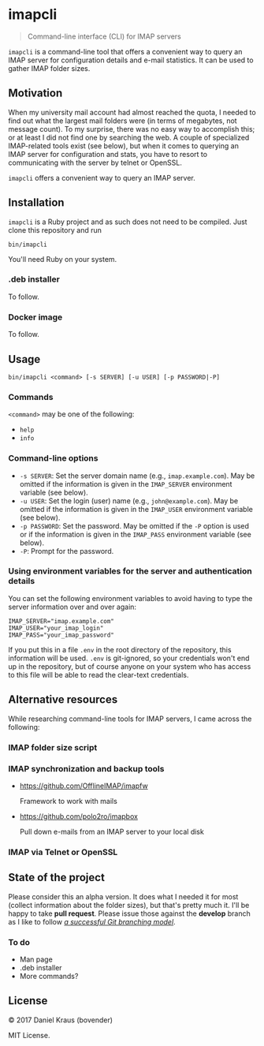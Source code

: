 imapcli
=======

> Command-line interface (CLI) for IMAP servers

`imapcli` is a command-line tool that offers a convenient way to query an IMAP
server for configuration details and e-mail statistics. It can be used to gather
IMAP folder sizes.


Motivation
----------

When my university mail account had almost reached the quota, I needed to find
out what the largest mail folders were (in terms of megabytes, not message count).
To my surprise, there was no easy way to accomplish this; or at least I did not
find one by searching the web. A couple of specialized IMAP-related tools exist
(see below), but when it comes to querying an IMAP server for configuration and
stats, you have to resort to communicating with the server by telnet or OpenSSL.

`imapcli` offers a convenient way to query an IMAP server.


Installation
------------

`imapcli` is a Ruby project and as such does not need to be compiled. Just clone
this repository and run

    bin/imapcli

You'll need Ruby on your system.

### .deb installer

To follow.

### Docker image

To follow.


Usage
-----

    bin/imapcli <command> [-s SERVER] [-u USER] [-p PASSWORD|-P]

### Commands

`<command>` may be one of the following:

*   `help`
*   `info`

### Command-line options

*   `-s SERVER`: Set the server domain name (e.g., `imap.example.com`). May be
    omitted if the information is given in the `IMAP_SERVER` environment variable
    (see below).
*   `-u USER`: Set the login (user) name (e.g., `john@example.com`). May be
    omitted if the information is given in the `IMAP_USER` environment variable
    (see below).
*   `-p PASSWORD`: Set the password. May be omitted if the `-P` option is used
    or if the information is given in the `IMAP_PASS` environment variable (see below).
*   `-P`: Prompt for the password.

### Using environment variables for the server and authentication details

You can set the following environment variables to avoid having to type the
server information over and over again:

    IMAP_SERVER="imap.example.com"
    IMAP_USER="your_imap_login"
    IMAP_PASS="your_imap_password"

If you put this in a file `.env` in the root directory of the repository, this
information will be used. `.env` is git-ignored, so your credentials won't end up
in the repository, but of course anyone on your system who has access to this file
will be able to read the clear-text credentials.


Alternative resources
---------------------

While researching command-line tools for IMAP servers, I came across the
following:

### IMAP folder size script

### IMAP synchronization and backup tools

*   <https://github.com/OfflineIMAP/imapfw>

    Framework to work with mails

*   <https://github.com/polo2ro/imapbox>

    Pull down e-mails from an IMAP server to your local disk



### IMAP via Telnet or OpenSSL

State of the project
--------------------

Please consider this an alpha version. It does what I needed it for most (collect
information about the folder sizes), but that's pretty much it. I'll be happy
to take **pull request**. Please issue those against the **develop** branch as
I like to follow *[a successful Git branching model](http://nvie.com/git-model)*.

### To do

-   Man page
-   .deb installer
-   More commands?

License
-------

&copy; 2017 Daniel Kraus (bovender)

MIT License.
